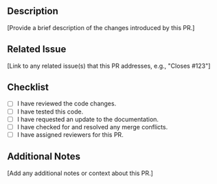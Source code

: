 ## Description
[Provide a brief description of the changes introduced by this PR.]

## Related Issue
[Link to any related issue(s) that this PR addresses, e.g., "Closes #123"]

## Checklist
- [ ] I have reviewed the code changes.
- [ ] I have tested this code.
- [ ] I have requested an update to the documentation.
- [ ] I have checked for and resolved any merge conflicts.
- [ ] I have assigned reviewers for this PR.

## Additional Notes
[Add any additional notes or context about this PR.]